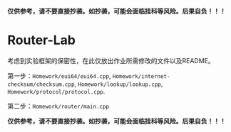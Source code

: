 **仅供参考，请不要直接抄袭。如抄袭，可能会面临挂科等风险。后果自负！！！**

# Router-Lab

考虑到实验框架的保密性，在此仅放出作业所需修改的文件以及README。

第一步：`Homework/eui64/eui64.cpp`, `Homework/internet-checksum/checksum.cpp`, `Homework/lookup/lookup.cpp`, `Homework/protocol/protocol.cpp`. 

第二步：`Homework/router/main.cpp`

**仅供参考，请不要直接抄袭。如抄袭，可能会面临挂科等风险。后果自负！！！**

